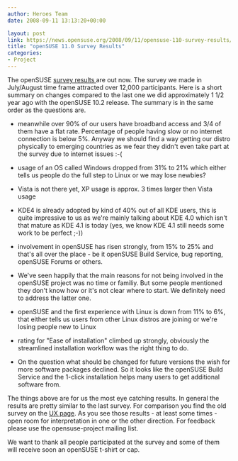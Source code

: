 ```yaml
---
author: Heroes Team
date: 2008-09-11 13:13:20+00:00

layout: post
link: https://news.opensuse.org/2008/09/11/opensuse-110-survey-results/
title: "openSUSE 11.0 Survey Results"
categories:
- Project
---
```

The openSUSE [survey results ](http://en.opensuse.org/Ux#Surveys)are out now. The survey we made in July/August time frame attracted over 12,000 participants. Here is a short summary on changes compared to the last one we did approximately 1 1/2 year ago with the openSUSE 10.2 release. The summary is in the same order as the questions are. 

	
* meanwhile over 90% of our users have broadband access and 3/4 of them have a flat rate. Percentage of people having slow or no internet connection is below 5%. Anyway we should find a way getting our distro physically to emerging countries as we fear they didn't even take part at the survey due to internet issues :-( 

	
* usage of an OS called Windows dropped from 31% to 21% which either tells us people do the full step to Linux or we may lose newbies?

	
* Vista is not there yet, XP usage is approx. 3 times larger then Vista usage

	
* KDE4 is already adopted by kind of 40% out of all KDE users, this is quite impressive to us as we're mainly talking about KDE 4.0 which isn't that mature as KDE 4.1 is today (yes, we know KDE 4.1 still needs some work to be perfect ;-))

	
* involvement in openSUSE has risen strongly, from 15% to 25% and that's all over the place - be it openSUSE Build Service, bug reporting, openSUSE Forums or others.

	
* We've seen happily that the main reasons for not being involved in the openSUSE project was no time or familiy. But some people mentioned they don't know how or it's not clear where to start. We definitely need to address the latter one. 


* openSUSE and the first experience with Linux is down from 11% to 6%, that either tells us users from other Linux distros are joining or we're losing people new to Linux


* rating for "Ease of installation" climbed up strongly, obviously the streamlined installation workflow was the right thing to do.

		
* On the question what should be changed for future versions the wish for more software packages declined. So it looks like the openSUSE Build Service and the 1-click installation helps many users to get additional software from. 


The things above are for us the most eye catching results. In general the results are pretty similar to the last survey.  For comparison you find the old survey on the [UX page](http://en.opensuse.org/UX). As you see those results - at least some times - open room for interpretation in one or the other direction. For feedback please use the opensuse-project mailing list.

We want to thank all people participated at the survey and some of them will receive soon an openSUSE t-shirt or cap. 
		
